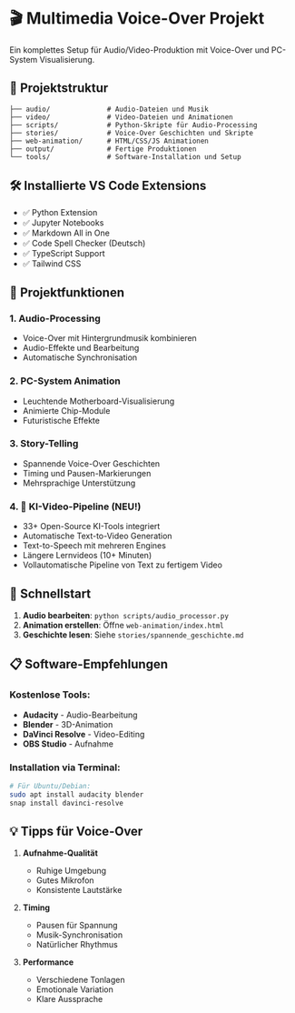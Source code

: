 # 🎬 Multimedia Voice-Over Projekt

Ein komplettes Setup für Audio/Video-Produktion mit Voice-Over und PC-System Visualisierung.

## 📁 Projektstruktur

```
├── audio/              # Audio-Dateien und Musik
├── video/              # Video-Dateien und Animationen
├── scripts/            # Python-Skripte für Audio-Processing
├── stories/            # Voice-Over Geschichten und Skripte
├── web-animation/      # HTML/CSS/JS Animationen
├── output/             # Fertige Produktionen
└── tools/              # Software-Installation und Setup
```

## 🛠️ Installierte VS Code Extensions

- ✅ Python Extension
- ✅ Jupyter Notebooks  
- ✅ Markdown All in One
- ✅ Code Spell Checker (Deutsch)
- ✅ TypeScript Support
- ✅ Tailwind CSS

## 🎯 Projektfunktionen

### 1. **Audio-Processing**
- Voice-Over mit Hintergrundmusik kombinieren
- Audio-Effekte und Bearbeitung
- Automatische Synchronisation

### 2. **PC-System Animation**
- Leuchtende Motherboard-Visualisierung
- Animierte Chip-Module
- Futuristische Effekte

### 3. **Story-Telling**
- Spannende Voice-Over Geschichten
- Timing und Pausen-Markierungen
- Mehrsprachige Unterstützung

### 4. **🤖 KI-Video-Pipeline (NEU!)**
- 33+ Open-Source KI-Tools integriert
- Automatische Text-to-Video Generation
- Text-to-Speech mit mehreren Engines
- Längere Lernvideos (10+ Minuten)
- Vollautomatische Pipeline von Text zu fertigem Video

## 🚀 Schnellstart

1. **Audio bearbeiten**: `python scripts/audio_processor.py`
2. **Animation erstellen**: Öffne `web-animation/index.html`
3. **Geschichte lesen**: Siehe `stories/spannende_geschichte.md`

## 📋 Software-Empfehlungen

### Kostenlose Tools:
- **Audacity** - Audio-Bearbeitung
- **Blender** - 3D-Animation
- **DaVinci Resolve** - Video-Editing
- **OBS Studio** - Aufnahme

### Installation via Terminal:
```bash
# Für Ubuntu/Debian:
sudo apt install audacity blender
snap install davinci-resolve
```

## 💡 Tipps für Voice-Over

1. **Aufnahme-Qualität**
   - Ruhige Umgebung
   - Gutes Mikrofon
   - Konsistente Lautstärke

2. **Timing**
   - Pausen für Spannung
   - Musik-Synchronisation
   - Natürlicher Rhythmus

3. **Performance**
   - Verschiedene Tonlagen
   - Emotionale Variation
   - Klare Aussprache